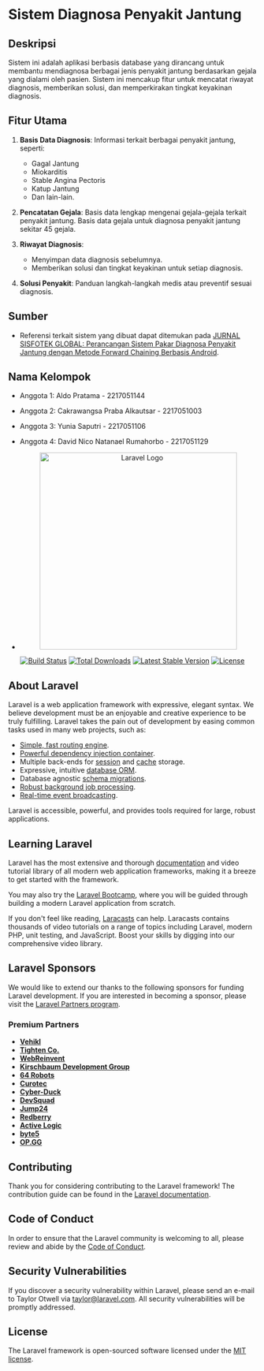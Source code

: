 # Sistem Diagnosa Penyakit Jantung

## Deskripsi
Sistem ini adalah aplikasi berbasis database yang dirancang untuk membantu mendiagnosa berbagai jenis penyakit jantung berdasarkan gejala yang dialami oleh pasien. Sistem ini mencakup fitur untuk mencatat riwayat diagnosis, memberikan solusi, dan memperkirakan tingkat keyakinan diagnosis.

## Fitur Utama

1. **Basis Data Diagnosis**: Informasi terkait berbagai penyakit jantung, seperti:
   - Gagal Jantung
   - Miokarditis
   - Stable Angina Pectoris
   - Katup Jantung
   - Dan lain-lain.

2. **Pencatatan Gejala**: Basis data lengkap mengenai gejala-gejala terkait penyakit jantung. Basis data gejala untuk diagnosa penyakit jantung sekitar 45 gejala.

3. **Riwayat Diagnosis**:
   - Menyimpan data diagnosis sebelumnya.
   - Memberikan solusi dan tingkat keyakinan untuk setiap diagnosis.

4. **Solusi Penyakit**: Panduan langkah-langkah medis atau preventif sesuai diagnosis.

## Sumber
- Referensi terkait sistem yang dibuat dapat ditemukan pada [JURNAL SISFOTEK GLOBAL: Perancangan Sistem Pakar Diagnosa Penyakit Jantung dengan Metode Forward Chaining Berbasis Android](https://download.garuda.kemdikbud.go.id/article.php?article=2575474&val=24127&title=Perancangan%20sistem%20Pakar%20Diagnosa%20Penyakit%20Jantung%20dengan%20Metode%20Forward%20Chaining%20Berbasis%20Android).


## Nama Kelompok
- Anggota 1: Aldo Pratama - 2217051144
- Anggota 2: Cakrawangsa Praba Alkautsar - 2217051003
- Anggota 3: Yunia Saputri - 2217051106
- Anggota 4: David Nico Natanael Rumahorbo - 2217051129



- <p align="center"><a href="https://laravel.com" target="_blank"><img src="https://raw.githubusercontent.com/laravel/art/master/logo-lockup/5%20SVG/2%20CMYK/1%20Full%20Color/laravel-logolockup-cmyk-red.svg" width="400" alt="Laravel Logo"></a></p>

<p align="center">
<a href="https://github.com/laravel/framework/actions"><img src="https://github.com/laravel/framework/workflows/tests/badge.svg" alt="Build Status"></a>
<a href="https://packagist.org/packages/laravel/framework"><img src="https://img.shields.io/packagist/dt/laravel/framework" alt="Total Downloads"></a>
<a href="https://packagist.org/packages/laravel/framework"><img src="https://img.shields.io/packagist/v/laravel/framework" alt="Latest Stable Version"></a>
<a href="https://packagist.org/packages/laravel/framework"><img src="https://img.shields.io/packagist/l/laravel/framework" alt="License"></a>
</p>

## About Laravel

Laravel is a web application framework with expressive, elegant syntax. We believe development must be an enjoyable and creative experience to be truly fulfilling. Laravel takes the pain out of development by easing common tasks used in many web projects, such as:

- [Simple, fast routing engine](https://laravel.com/docs/routing).
- [Powerful dependency injection container](https://laravel.com/docs/container).
- Multiple back-ends for [session](https://laravel.com/docs/session) and [cache](https://laravel.com/docs/cache) storage.
- Expressive, intuitive [database ORM](https://laravel.com/docs/eloquent).
- Database agnostic [schema migrations](https://laravel.com/docs/migrations).
- [Robust background job processing](https://laravel.com/docs/queues).
- [Real-time event broadcasting](https://laravel.com/docs/broadcasting).

Laravel is accessible, powerful, and provides tools required for large, robust applications.

## Learning Laravel

Laravel has the most extensive and thorough [documentation](https://laravel.com/docs) and video tutorial library of all modern web application frameworks, making it a breeze to get started with the framework.

You may also try the [Laravel Bootcamp](https://bootcamp.laravel.com), where you will be guided through building a modern Laravel application from scratch.

If you don't feel like reading, [Laracasts](https://laracasts.com) can help. Laracasts contains thousands of video tutorials on a range of topics including Laravel, modern PHP, unit testing, and JavaScript. Boost your skills by digging into our comprehensive video library.

## Laravel Sponsors

We would like to extend our thanks to the following sponsors for funding Laravel development. If you are interested in becoming a sponsor, please visit the [Laravel Partners program](https://partners.laravel.com).

### Premium Partners

- **[Vehikl](https://vehikl.com/)**
- **[Tighten Co.](https://tighten.co)**
- **[WebReinvent](https://webreinvent.com/)**
- **[Kirschbaum Development Group](https://kirschbaumdevelopment.com)**
- **[64 Robots](https://64robots.com)**
- **[Curotec](https://www.curotec.com/services/technologies/laravel/)**
- **[Cyber-Duck](https://cyber-duck.co.uk)**
- **[DevSquad](https://devsquad.com/hire-laravel-developers)**
- **[Jump24](https://jump24.co.uk)**
- **[Redberry](https://redberry.international/laravel/)**
- **[Active Logic](https://activelogic.com)**
- **[byte5](https://byte5.de)**
- **[OP.GG](https://op.gg)**

## Contributing

Thank you for considering contributing to the Laravel framework! The contribution guide can be found in the [Laravel documentation](https://laravel.com/docs/contributions).

## Code of Conduct

In order to ensure that the Laravel community is welcoming to all, please review and abide by the [Code of Conduct](https://laravel.com/docs/contributions#code-of-conduct).

## Security Vulnerabilities

If you discover a security vulnerability within Laravel, please send an e-mail to Taylor Otwell via [taylor@laravel.com](mailto:taylor@laravel.com). All security vulnerabilities will be promptly addressed.

## License

The Laravel framework is open-sourced software licensed under the [MIT license](https://opensource.org/licenses/MIT).
